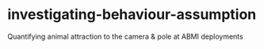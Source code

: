 # investigating-behaviour-assumption
Quantifying animal attraction to the camera &amp; pole at ABMI deployments
